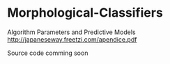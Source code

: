 # Morphological-Classifiers

Algorithm Parameters and Predictive Models
http://japaneseway.freetzi.com/apendice.pdf


Source code comming soon

